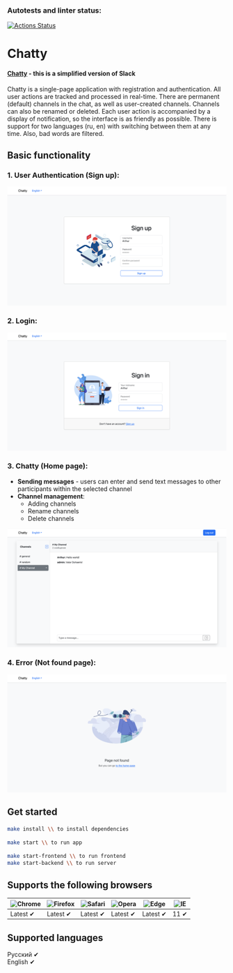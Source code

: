 ### Autotests and linter status:
[![Actions Status](https://github.com/ArthurFloyd/frontend-project-12/actions/workflows/hexlet-check.yml/badge.svg)](https://github.com/ArthurFloyd/frontend-project-12/actions)

# Chatty

#### [Chatty](https://frontend-project-12-9.onrender.com/) - this is a simplified version of Slack

Сhatty is a single-page application with registration and authentication.
All user actions are tracked and processed in real-time.
There are permanent (default) channels in the chat, as well as user-created channels. Channels can also be renamed or deleted.
Each user action is accompanied by a display of notification, so the interface is as friendly as possible.
There is support for two languages (ru, en) with switching between them at any time. Also, bad words are filtered.

## Basic functionality

### 1. User Authentication (Sign up):

![Изображение][1]

[1]: frontend/public/signUpReadme.png "Screenshot of the registration page"

### 2. Login:

![Изображение][2]

[2]: frontend/public/loginReadme.png "Login page screenshot"

### 3. Chatty (Home page):
  - **Sending messages** - users can enter and send text messages to other participants within the selected channel
  - **Channel management**:
    - Adding channels
    - Rename channels
    - Delete channels

![Изображение][3]

[3]: frontend/public/homeReadme.png "Home page screenshot"

### 4. Error (Not found page):

![Изображение][4]

[4]: frontend/public/errorPageReadme.png "Screenshot of the error page"


## Get started

```bash
make install \\ to install dependencies
```
```bash
make start \\ to run app
```
```bash
make start-frontend \\ to run frontend
make start-backend \\ to run server
```

## Supports the following browsers

![Chrome](https://raw.githubusercontent.com/alrra/browser-logos/main/src/chrome/chrome_48x48.png) | ![Firefox](https://raw.githubusercontent.com/alrra/browser-logos/main/src/firefox/firefox_48x48.png) | ![Safari](https://raw.githubusercontent.com/alrra/browser-logos/main/src/safari/safari_48x48.png) | ![Opera](https://raw.githubusercontent.com/alrra/browser-logos/main/src/opera/opera_48x48.png) | ![Edge](https://raw.githubusercontent.com/alrra/browser-logos/main/src/edge/edge_48x48.png) | ![IE](https://raw.githubusercontent.com/alrra/browser-logos/master/src/archive/internet-explorer_9-11/internet-explorer_9-11_48x48.png) |
--- | --- | --- | --- | --- | --- |
Latest ✔ | Latest ✔ | Latest ✔ | Latest ✔ | Latest ✔ | 11 ✔ |


## Supported languages

Русский ✔  
English ✔
